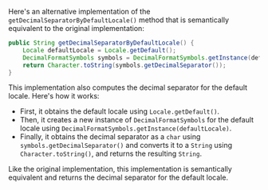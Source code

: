 Here's an alternative implementation of the `getDecimalSeparatorByDefaultLocale()` method that is semantically equivalent to the original implementation:

```java
public String getDecimalSeparatorByDefaultLocale() {
    Locale defaultLocale = Locale.getDefault();
    DecimalFormatSymbols symbols = DecimalFormatSymbols.getInstance(defaultLocale);
    return Character.toString(symbols.getDecimalSeparator());
}
```

This implementation also computes the decimal separator for the default locale. Here's how it works:
- First, it obtains the default locale using `Locale.getDefault()`.
- Then, it creates a new instance of `DecimalFormatSymbols` for the default locale using `DecimalFormatSymbols.getInstance(defaultLocale)`.
- Finally, it obtains the decimal separator as a `char` using `symbols.getDecimalSeparator()` and converts it to a `String` using `Character.toString()`, and returns the resulting `String`.

Like the original implementation, this implementation is semantically equivalent and returns the decimal separator for the default locale.